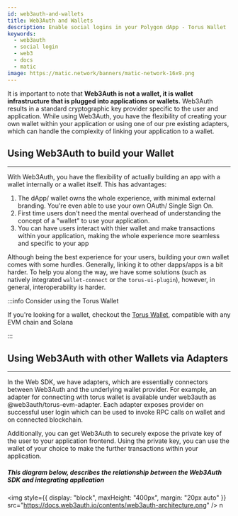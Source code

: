 ```yaml
---
id: web3auth-and-wallets 
title: Web3Auth and Wallets
description: Enable social logins in your Polygon dApp - Torus Wallet
keywords:
  - web3auth
  - social login
  - web3
  - docs
  - matic
image: https://matic.network/banners/matic-network-16x9.png 
---
```


It is important to note that **Web3Auth is not a wallet, it is wallet infrastructure that is plugged into applications or wallets.** Web3Auth results
in a standard cryptographic key provider specific to the user and application. While using Web3Auth, you have the flexibility of creating your own
wallet within your application or using one of our pre existing adapters, which can handle the complexity of linking your application to a wallet.

## Using Web3Auth to build your Wallet

---

With Web3Auth, you have the flexibility of actually building an app with a wallet internally or a wallet itself. This has advantages:

1. The dApp/ wallet owns the whole experience, with minimal external branding. You're even able to use your own OAuth/ Single Sign On.
2. First time users don't need the mental overhead of understanding the concept of a "wallet" to use your application.
3. You can have users interact with thier wallet and make transactions within your application, making the whole experience more seamless and specific
   to your app

Although being the best experience for your users, building your own wallet comes with some hurdles. Generally, linking it to other dapps/apps is a
bit harder. To help you along the way, we have some solutions (such as natively integrated `wallet-connect` or the `torus-ui-plugin`), however, in
general, interoperability is harder.

:::info Consider using the Torus Wallet

If you're looking for a wallet, checkout the [Torus Wallet](https://docs.tor.us/), compatible with any EVM chain and Solana

:::

## Using Web3Auth with other Wallets via Adapters

---

In the Web SDK, we have adapters, which are essentially connectors between Web3Auth and the underlying wallet provider. For example, an adapter for
connecting with torus wallet is available under web3auth as @web3auth/torus-evm-adapter. Each adapter exposes provider on successful user login which
can be used to invoke RPC calls on wallet and on connected blockchain.

Additionally, you can get Web3Auth to securely expose the private key of the user to your application frontend. Using the private key, you can use the
wallet of your choice to make the further transactions within your application.

##### This diagram below, describes the relationship between the Web3Auth SDK and integrating application

<img style={{ display: "block", maxHeight: "400px", margin: "20px auto" }} src="https://docs.web3auth.io/contents/web3auth-architecture.png" />
n